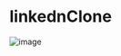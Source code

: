# linkednClone
![image](https://user-images.githubusercontent.com/119479695/210625490-128458b2-16a9-466d-b3df-fda09bca5d18.png)
